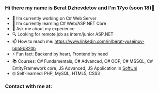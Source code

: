 ### Hi there my name is Berat Dzhevdetov and I'm 17yo (soon 18)👋



- 🔭 I’m currently working on C# Web Server
- 🌱 I’m currently learning C# Web/ASP.NET Core
- 💬 Ask me about my experience
- 🔍 Looking for remote job as intern/junior ASP.NET
- 📫 How to reach me: https://www.linkedin.com/in/berat-yuseinov-bbb9b820b
- ⚡ Fun fact: Backend by heart, Frontend by need
- 📚 Courses: C# Fundamentals, C# Advanced, C# OOP, C# MSSQL, C# EntityFramework core, JS Advanced, JS Application in [SoftUni](https://softuni.bg/)
- 🤓 Self-learned: PHP, MySQL, HTML5, CSS3  

### Contact with me at:
[logo]: https://camo.githubusercontent.com/68395a7b109c74c379a2e19b46e78a7df724c05e8a35df5b2d4a85d3b6cb5369/68747470733a2f2f63646e2e6a7364656c6976722e6e65742f6e706d2f73696d706c652d69636f6e7340332e302e312f69636f6e732f66616365626f6f6b2e737667 (https://www.facebook.com/zdr.bepce.kak.si)
